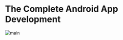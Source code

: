  # The Complete Android App Development


![main](http://attach.alruabye.net/androidTutorialForBeginners/androidTutorialForBeginners.jpg)
 
 
